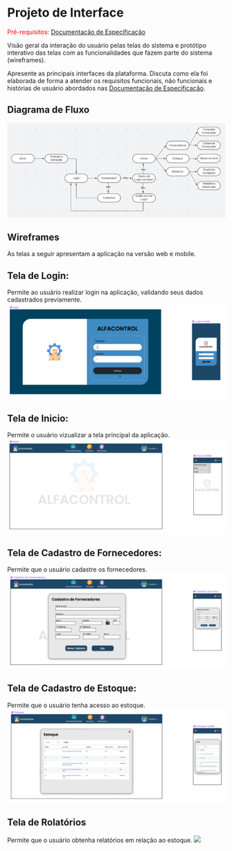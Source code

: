 
# Projeto de Interface

<span style="color:red">Pré-requisitos: <a href="2-Especificação do Projeto.md"> Documentação de Especificação</a></span>

Visão geral da interação do usuário pelas telas do sistema e protótipo interativo das telas com as funcionalidades que fazem parte do sistema (wireframes).

 Apresente as principais interfaces da plataforma. Discuta como ela foi elaborada de forma a atender os requisitos funcionais, não funcionais e histórias de usuário abordados nas <a href="2-Especificação do Projeto.md"> Documentação de Especificação</a>.

## Diagrama de Fluxo

![](https://github.com/ICEI-PUC-Minas-PMV-ADS/pmv-ads-2023-1-e4-proj-apdist-t4-controle_almoxarifado/blob/main/docs/img/Diagrama%20de%20Fluxo%20-%20Projeto%20de%20Interface.jpeg)

## Wireframes

As telas a seguir apresentam a aplicação na versão web e mobile.

## Tela de Login:

Permite ao usuário realizar login na aplicação, validando seus dados cadastrados previamente.
![](https://github.com/ICEI-PUC-Minas-PMV-ADS/pmv-ads-2023-1-e4-proj-apdist-t4-controle_almoxarifado/blob/main/docs/img/TELA%20LOGIN.png)

## Tela de Inicio:
Permite o usuário vizualizar a tela principal da aplicação.
![](https://github.com/ICEI-PUC-Minas-PMV-ADS/pmv-ads-2023-1-e4-proj-apdist-t4-controle_almoxarifado/blob/main/docs/img/TELA%20INICIO.png)

## Tela de Cadastro de Fornecedores:

Permite que o usuário cadastre os fornecedores.
![](https://github.com/ICEI-PUC-Minas-PMV-ADS/pmv-ads-2023-1-e4-proj-apdist-t4-controle_almoxarifado/blob/main/docs/img/TELA%20CADASTRO%20DE%20FONECEDORES.png)

## Tela de Cadastro de Estoque:

Permite que o usuário tenha acesso ao estoque.
![](https://github.com/ICEI-PUC-Minas-PMV-ADS/pmv-ads-2023-1-e4-proj-apdist-t4-controle_almoxarifado/blob/main/docs/img/TELA%20ESTOQUE.png)

 ## Tela de Rolatórios
 
 Permite que o usuário obtenha relatórios em relação ao estoque.
 ![](https://github.com/ICEI-PUC-Minas-PMV-ADS/pmv-ads-2023-1-e4-proj-apdist-t4-controle_almoxarifado/blob/main/docs/img/TELA%20RELAT%C3%93RIO.png)

